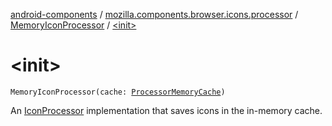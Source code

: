 [android-components](../../index.md) / [mozilla.components.browser.icons.processor](../index.md) / [MemoryIconProcessor](index.md) / [&lt;init&gt;](./-init-.md)

# &lt;init&gt;

`MemoryIconProcessor(cache: `[`ProcessorMemoryCache`](-processor-memory-cache/index.md)`)`

An [IconProcessor](../-icon-processor/index.md) implementation that saves icons in the in-memory cache.

